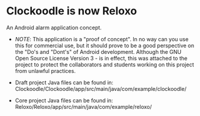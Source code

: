 # Clockoodle is now Reloxo
An Android alarm application concept.

- *NOTE*:
    This application is a "proof of concept". In no way can you use this for commercial use, but it should prove to be a good perspective on the "Do's and "Dont's" of Android development.
    Although the GNU Open Source License Version 3 - is in effect, this was attached to the project to protect the collaborators and students working on this project from unlawful practices.
* Draft project Java files can be found in: Clockoodle/Clockoodle/app/src/main/java/com/example/clockoodle/

* Core project Java files can be found in: Reloxo/Reloxo/app/src/main/java/com/example/reloxo/
